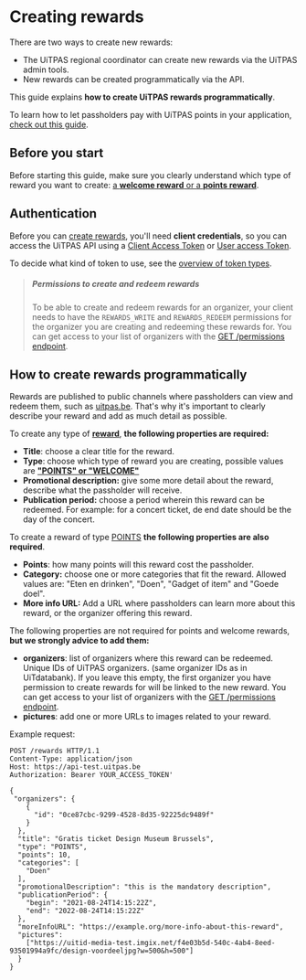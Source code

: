 # Creating rewards

There are two ways to create new rewards:

*   The UiTPAS regional coordinator can create new rewards via the UiTPAS admin tools.
*   New rewards can be created programmatically via the API.

This guide explains **how to create UiTPAS rewards programmatically**.

To learn how to let passholders pay with UiTPAS points in your application, [check out this guide](pay-with-UiTPAS-points.md).

## Before you start

Before starting this guide, make sure you clearly understand which type of reward you want to create: [a **welcome reward** or a **points reward**](terminology.md#rewards).

## Authentication

Before you can [create rewards](/reference/uitpas.json/paths/~1rewards/post), you'll need **client credentials**, so you can access the UiTPAS API using a [Client Access Token](https://publiq.stoplight.io/docs/authentication/docs/client-access-token.md) or [User access Token](https://publiq.stoplight.io/docs/authentication/docs/user-access-token.md).

To decide what kind of token to use, see the [overview of token types](https://publiq.stoplight.io/docs/authentication/docs/methods.md).

> ##### Permissions to create and redeem rewards
>
> To be able to create and redeem rewards for an organizer, your client needs to have the `REWARDS_WRITE` and `REWARDS_REDEEM` permissions for the organizer you are creating and redeeming these rewards for. You can get access to your list of organizers with the [GET /permissions endpoint](/reference/uitpas.json/paths/~1permissions/get).

## How to create rewards programmatically

Rewards are published to public channels where passholders can view and redeem them, such as [uitpas.be](https://www.uitpas.be). That's why it's important to clearly describe your reward and add as much detail as possible.

To create any type of [**reward**](terminology.md#rewards), **the following properties are required:**

*   **Title**: choose a clear title for the reward.
*   **Type**: choose which type of reward you are creating, possible values are [**"POINTS" or "WELCOME"**](terminology.md#rewards)
*   **Promotional description:** give some more detail about the reward, describe what the passholder will receive.
*   **Publication period:** choose a period wherein this reward can be redeemed. For example: for a concert ticket, de end date should be the day of the concert.

To create a reward of type [POINTS](terminology.md#points-rewards) **the following properties are also required**.
*   **Points**: how many points will this reward cost the passholder.
*   **Category:** choose one or more categories that fit the reward. Allowed values are: "Eten en drinken", "Doen", "Gadget of item" and "Goede doel".
*   **More info URL:** Add a URL where passholders can learn more about this reward, or the organizer offering this reward.

The following properties are not required for points and welcome rewards, **but we strongly advice to add them:**

*   **organizers**: list of organizers where this reward can be redeemed. Unique IDs of UiTPAS organizers. (same organizer IDs as in UiTdatabank). If you leave this empty, the first organizer you have permission to create rewards for will be linked to the new reward. You can get access to your list of organizers with the [GET /permissions endpoint](/reference/uitpas.json/paths/~1permissions/get).
*   **pictures**: add one or more URLs to images related to your reward.

Example request:

```http
POST /rewards HTTP/1.1
Content-Type: application/json
Host: https://api-test.uitpas.be
Authorization: Bearer YOUR_ACCESS_TOKEN'

{
 "organizers": {
    {
      "id": "0ce87cbc-9299-4528-8d35-92225dc9489f"
    }
  },
  "title": "Gratis ticket Design Museum Brussels",
  "type": "POINTS",
  "points": 10,
  "categories": [
    "Doen"
  ],
  "promotionalDescription": "this is the mandatory description",
  "publicationPeriod": {
    "begin": "2021-08-24T14:15:22Z",
    "end": "2022-08-24T14:15:22Z"
  },
  "moreInfoURL": "https://example.org/more-info-about-this-reward",
  "pictures": 
    ["https://uitid-media-test.imgix.net/f4e03b5d-540c-4ab4-8eed-93501994a9fc/design-voordeeljpg?w=500&h=500"]
  }
}
```
